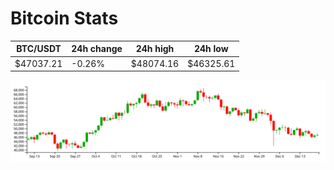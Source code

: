# Bitcoin Stats

BTC/USDT|24h change|24h high|24h low|
|---|---|---|---|
|$47037.21|-0.26%|$48074.16|$46325.61|

<img src="./chart.svg">
